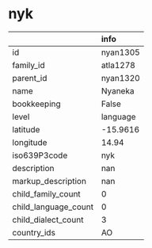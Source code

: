 # nyk
|                      | info     |
|:---------------------|:---------|
| id                   | nyan1305 |
| family_id            | atla1278 |
| parent_id            | nyan1320 |
| name                 | Nyaneka  |
| bookkeeping          | False    |
| level                | language |
| latitude             | -15.9616 |
| longitude            | 14.94    |
| iso639P3code         | nyk      |
| description          | nan      |
| markup_description   | nan      |
| child_family_count   | 0        |
| child_language_count | 0        |
| child_dialect_count  | 3        |
| country_ids          | AO       |